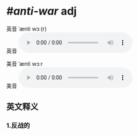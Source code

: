 # ***\#anti-war*** adj
英音 ˈænti wɔː(r)  
英音
<audio src="./media/anti-war1_AAC.aac" controls="controls"></audio>

美音 ˈænti wɔːr  
美音
<audio src="./media/anti-war2_AAC.aac" controls="controls"></audio>



  

英文释义
---
### 1.**反战的**  


